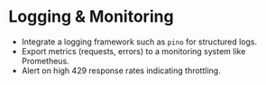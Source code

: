 # Logging & Monitoring
- Integrate a logging framework such as `pino` for structured logs.
- Export metrics (requests, errors) to a monitoring system like Prometheus.
- Alert on high 429 response rates indicating throttling.
